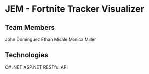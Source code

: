 # JEM - Fortnite Tracker Visualizer

## Team Members
John Dominguez
Ethan Misale
Monica Miller

## Technologies
C#
.NET
ASP.NET
RESTful API
